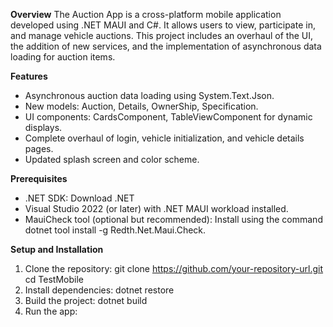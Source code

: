 **Overview**
The Auction App is a cross-platform mobile application developed using .NET MAUI and C#. It allows users to view, participate in, and manage vehicle auctions. This project includes an overhaul of the UI, the addition of new services, and the implementation of asynchronous data loading for auction items.

**Features**
 - Asynchronous auction data loading using System.Text.Json.
 - New models: Auction, Details, OwnerShip, Specification.
 - UI components: CardsComponent, TableViewComponent for dynamic displays.
 - Complete overhaul of login, vehicle initialization, and vehicle details pages.
 - Updated splash screen and color scheme.

**Prerequisites**
- .NET SDK: Download .NET
- Visual Studio 2022 (or later) with .NET MAUI workload installed.
- MauiCheck tool (optional but recommended): Install using the command dotnet tool install -g Redth.Net.Maui.Check.

**Setup and Installation**
1. Clone the repository: git clone https://github.com/your-repository-url.git
cd TestMobile 
2. Install dependencies: dotnet restore
3. Build the project: dotnet build
4. Run the app: 
     
